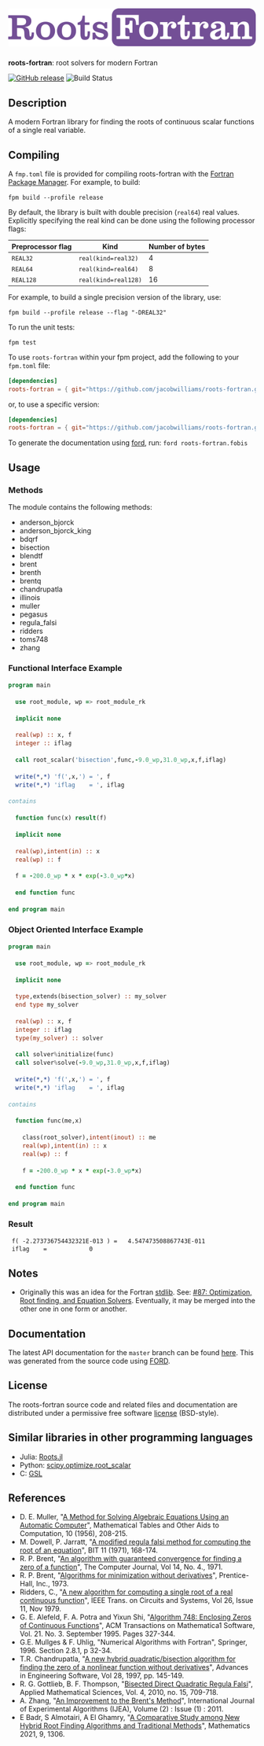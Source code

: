 ![roots-fortran](media/logo.png)
============

**roots-fortran**: root solvers for modern Fortran

[![GitHub release](https://img.shields.io/github/release/jacobwilliams/roots-fortran.svg?style=plastic)](https://github.com/jacobwilliams/roots-fortran/releases/latest)
![Build Status](https://github.com/jacobwilliams/roots-fortran/actions/workflows/CI.yml/badge.svg)

## Description

A modern Fortran library for finding the roots of continuous scalar functions of a single real variable.

## Compiling

A `fmp.toml` file is provided for compiling roots-fortran with the [Fortran Package Manager](https://github.com/fortran-lang/fpm). For example, to build:

```
fpm build --profile release
```

By default, the library is built with double precision (`real64`) real values. Explicitly specifying the real kind can be done using the following processor flags:

Preprocessor flag | Kind  | Number of bytes
----------------- | ----- | ---------------
`REAL32`  | `real(kind=real32)`  | 4
`REAL64`  | `real(kind=real64)`  | 8
`REAL128` | `real(kind=real128)` | 16

For example, to build a single precision version of the library, use:

```
fpm build --profile release --flag "-DREAL32"
```

To run the unit tests:

```
fpm test
```

To use `roots-fortran` within your fpm project, add the following to your `fpm.toml` file:
```toml
[dependencies]
roots-fortran = { git="https://github.com/jacobwilliams/roots-fortran.git" }
```

or, to use a specific version:
```toml
[dependencies]
roots-fortran = { git="https://github.com/jacobwilliams/roots-fortran.git", tag = "1.0.0"  }
```

To generate the documentation using [ford](https://github.com/Fortran-FOSS-Programmers/ford), run: ```ford roots-fortran.fobis```

## Usage

### Methods

The module contains the following methods:

 * anderson_bjorck
 * anderson_bjorck_king
 * bdqrf
 * bisection
 * blendtf
 * brent
 * brenth
 * brentq
 * chandrupatla
 * illinois
 * muller
 * pegasus
 * regula_falsi
 * ridders
 * toms748
 * zhang

### Functional Interface Example

```fortran
program main

  use root_module, wp => root_module_rk

  implicit none

  real(wp) :: x, f
  integer :: iflag

  call root_scalar('bisection',func,-9.0_wp,31.0_wp,x,f,iflag)

  write(*,*) 'f(',x,') = ', f
  write(*,*) 'iflag    = ', iflag

contains

  function func(x) result(f)

  implicit none

  real(wp),intent(in) :: x
  real(wp) :: f

  f = -200.0_wp * x * exp(-3.0_wp*x)

  end function func

end program main
```

### Object Oriented Interface Example

```fortran
program main

  use root_module, wp => root_module_rk

  implicit none

  type,extends(bisection_solver) :: my_solver
  end type my_solver

  real(wp) :: x, f
  integer :: iflag
  type(my_solver) :: solver

  call solver%initialize(func)
  call solver%solve(-9.0_wp,31.0_wp,x,f,iflag)

  write(*,*) 'f(',x,') = ', f
  write(*,*) 'iflag    = ', iflag

contains

  function func(me,x)

    class(root_solver),intent(inout) :: me
    real(wp),intent(in) :: x
    real(wp) :: f

    f = -200.0_wp * x * exp(-3.0_wp*x)

  end function func

end program main
```

### Result

```
 f( -2.273736754432321E-013 ) =   4.547473508867743E-011
 iflag    =            0
```

## Notes

* Originally this was an idea for the Fortran [stdlib](https://github.com/fortran-lang/stdlib). See: [#87: Optimization, Root finding, and Equation Solvers](https://github.com/fortran-lang/stdlib/issues/87). Eventually, it may be merged into the other one in one form or another.

## Documentation

The latest API documentation for the `master` branch can be found [here](https://jacobwilliams.github.io/roots-fortran/). This was generated from the source code using [FORD](https://github.com/Fortran-FOSS-Programmers/ford).

## License

The roots-fortran source code and related files and documentation are distributed under a permissive free software [license](https://github.com/jacobwilliams/roots-fortran/blob/master/LICENSE.md) (BSD-style).

## Similar libraries in other programming languages

* Julia: [Roots.jl](https://github.com/JuliaMath/Roots.jl)
* Python: [scipy.optimize.root_scalar](https://docs.scipy.org/doc/scipy/reference/generated/scipy.optimize.root_scalar.html)
* C: [GSL](https://www.gnu.org/software/gsl/doc/html/roots.html)

## References
  * D. E. Muller, "[A Method for Solving Algebraic Equations Using an Automatic Computer](https://www.ams.org/journals/mcom/1956-10-056/S0025-5718-1956-0083822-0/S0025-5718-1956-0083822-0.pdf)", Mathematical Tables and Other Aids to Computation, 10 (1956), 208-215.
  * M. Dowell, P. Jarratt, "[A modified regula falsi method for computing the root of an equation](https://personal.math.ubc.ca/~loew/mech2/Dowell+Jarratt.pdf)", BIT 11 (1971), 168-174.
  * R. P. Brent, "[An algorithm with guaranteed convergence for finding a zero of a function](http://maths-people.anu.edu.au/~brent/pd/rpb005.pdf)", The Computer Journal, Vol 14, No. 4., 1971.
  * R. P. Brent, "[Algorithms for minimization without derivatives](http://maths-people.anu.edu.au/~brent/pub/pub011.html)", Prentice-Hall, Inc., 1973.
  * Ridders, C., "[A new algorithm for computing a single root of a real continuous function](https://cs.fit.edu/~dmitra/SciComp/Resources/RidderMethod.pdf)", IEEE Trans. on Circuits and Systems, Vol 26, Issue 11, Nov 1979.
  * G. E. Alefeld, F. A. Potra and Yixun Shi, "[Algorithm 748: Enclosing Zeros of Continuous Functions](https://dl.acm.org/doi/abs/10.1145/210089.210111)", ACM Transactions on Mathematica1 Software, Vol. 21. No. 3. September 1995. Pages 327-344.
  * G.E. Mullges & F. Uhlig, "Numerical Algorithms with Fortran", Springer, 1996. Section 2.8.1, p 32-34.
  * T.R. Chandrupatla, "[A new hybrid quadratic/bisection algorithm for finding the zero of a nonlinear function without derivatives](https://dl.acm.org/doi/10.1016/S0965-9978%2896%2900051-8)", Advances in Engineering Software, Vol 28, 1997, pp. 145-149.
  * R. G. Gottlieb, B. F. Thompson, "[Bisected Direct Quadratic Regula Falsi](https://www.researchgate.net/publication/228712261_Bisected_Direct_Quadratic_Regula_Falsi)", Applied Mathematical Sciences, Vol. 4, 2010, no. 15, 709-718.
  * A. Zhang, "[An Improvement to the Brent's Method](https://www.cscjournals.org/download/issuearchive/IJEA/Volume2/IJEA_V2_I1.pdf)", International Journal of Experimental Algorithms (IJEA), Volume (2) : Issue (1) : 2011.
  * E Badr, S Almotairi, A El Ghamry, "[A Comparative Study among New Hybrid Root Finding Algorithms and Traditional Methods](https://www.mdpi.com/2227-7390/9/11/1306)", Mathematics 2021, 9, 1306.
